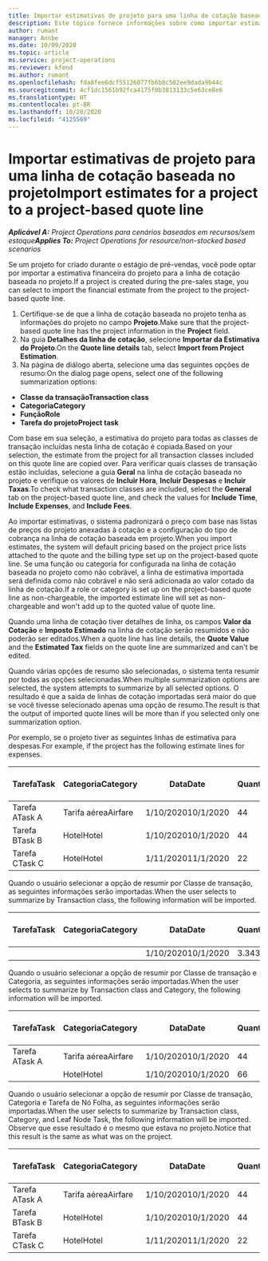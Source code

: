 ```yaml
---
title: Importar estimativas de projeto para uma linha de cotação baseada no projeto
description: Este tópico fornece informações sobre como importar estimativas de um projeto para uma linha de cotação.
author: rumant
manager: Annbe
ms.date: 10/09/2020
ms.topic: article
ms.service: project-operations
ms.reviewer: kfend
ms.author: rumant
ms.openlocfilehash: fda8fee6dcf55126077fb6b8c502ee9dada9b44c
ms.sourcegitcommit: 4cf1dc1561b92fca4175f0b3813133c5e63ce8e6
ms.translationtype: HT
ms.contentlocale: pt-BR
ms.lasthandoff: 10/28/2020
ms.locfileid: "4125569"
---
```

# <a name="import-estimates-for-a-project-to-a-project-based-quote-line"></a><span data-ttu-id="815ab-103">Importar estimativas de projeto para uma linha de cotação baseada no projeto</span><span class="sxs-lookup"><span data-stu-id="815ab-103">Import estimates for a project to a project-based quote line</span></span>

<span data-ttu-id="815ab-104">_**Aplicável A:** Project Operations para cenários baseados em recursos/sem estoque_</span><span class="sxs-lookup"><span data-stu-id="815ab-104">_**Applies To:** Project Operations for resource/non-stocked based scenarios_</span></span>


<span data-ttu-id="815ab-105">Se um projeto for criado durante o estágio de pré-vendas, você pode optar por importar a estimativa financeira do projeto para a linha de cotação baseada no projeto.</span><span class="sxs-lookup"><span data-stu-id="815ab-105">If a project is created during the pre-sales stage, you can select to import the financial estimate from the project to the project-based quote line.</span></span>

1. <span data-ttu-id="815ab-106">Certifique-se de que a linha de cotação baseada no projeto tenha as informações do projeto no campo **Projeto**.</span><span class="sxs-lookup"><span data-stu-id="815ab-106">Make sure that the project-based quote line has the project information in the **Project** field.</span></span>
2. <span data-ttu-id="815ab-107">Na guia **Detalhes da linha de cotação**, selecione **Importar da Estimativa do Projeto**.</span><span class="sxs-lookup"><span data-stu-id="815ab-107">On the **Quote line details** tab, select **Import from Project Estimation**.</span></span>
3. <span data-ttu-id="815ab-108">Na página de diálogo aberta, selecione uma das seguintes opções de resumo:</span><span class="sxs-lookup"><span data-stu-id="815ab-108">On the dialog page opens, select one of the following summarization options:</span></span>

  - <span data-ttu-id="815ab-109">**Classe da transação**</span><span class="sxs-lookup"><span data-stu-id="815ab-109">**Transaction class**</span></span>
  - <span data-ttu-id="815ab-110">**Categoria**</span><span class="sxs-lookup"><span data-stu-id="815ab-110">**Category**</span></span>
  - <span data-ttu-id="815ab-111">**Função**</span><span class="sxs-lookup"><span data-stu-id="815ab-111">**Role**</span></span> 
  - <span data-ttu-id="815ab-112">**Tarefa do projeto**</span><span class="sxs-lookup"><span data-stu-id="815ab-112">**Project task**</span></span>

<span data-ttu-id="815ab-113">Com base em sua seleção, a estimativa do projeto para todas as classes de transação incluídas nesta linha de cotação é copiada.</span><span class="sxs-lookup"><span data-stu-id="815ab-113">Based on your selection, the estimate from the project for all transaction classes included on this quote line are copied over.</span></span> <span data-ttu-id="815ab-114">Para verificar quais classes de transação estão incluídas, selecione a guia **Geral** na linha de cotação baseada no projeto e verifique os valores de **Incluir Hora**, **Incluir Despesas** e **Incluir Taxas**.</span><span class="sxs-lookup"><span data-stu-id="815ab-114">To check what transaction classes are included, select the **General** tab on the project-based quote line, and check the values for **Include Time**, **Include Expenses**, and **Include Fees**.</span></span>

<span data-ttu-id="815ab-115">Ao importar estimativas, o sistema padronizará o preço com base nas listas de preços do projeto anexadas à cotação e a configuração do tipo de cobrança na linha de cotação baseada em projeto.</span><span class="sxs-lookup"><span data-stu-id="815ab-115">When you import estimates, the system will default pricing based on the project price lists attached to the quote and the billing type set up on the project-based quote line.</span></span> <span data-ttu-id="815ab-116">Se uma função ou categoria for configurada na linha de cotação baseada no projeto como não cobrável, a linha de estimativa importada será definida como não cobrável e não será adicionada ao valor cotado da linha de cotação.</span><span class="sxs-lookup"><span data-stu-id="815ab-116">If a role or category is set up on the project-based quote line as non-chargeable, the imported estimate line will set as non-chargeable and won't add up to the quoted value of quote line.</span></span>

<span data-ttu-id="815ab-117">Quando uma linha de cotação tiver detalhes de linha, os campos **Valor da Cotação** e **Imposto Estimado** na linha de cotação serão resumidos e não poderão ser editados.</span><span class="sxs-lookup"><span data-stu-id="815ab-117">When a quote line has line details, the **Quote Value** and the **Estimated Tax** fields on the quote line are summarized and can't be edited.</span></span>

<span data-ttu-id="815ab-118">Quando várias opções de resumo são selecionadas, o sistema tenta resumir por todas as opções selecionadas.</span><span class="sxs-lookup"><span data-stu-id="815ab-118">When multiple summarization options are selected, the system attempts to summarize by all selected options.</span></span> <span data-ttu-id="815ab-119">O resultado é que a saída de linhas de cotação importadas será maior do que se você tivesse selecionado apenas uma opção de resumo.</span><span class="sxs-lookup"><span data-stu-id="815ab-119">The result is that the output of imported quote lines will be more than if you selected only one summarization option.</span></span>

<span data-ttu-id="815ab-120">Por exemplo, se o projeto tiver as seguintes linhas de estimativa para despesas.</span><span class="sxs-lookup"><span data-stu-id="815ab-120">For example, if the project has the following estimate lines for expenses.</span></span>

| <span data-ttu-id="815ab-121">Tarefa</span><span class="sxs-lookup"><span data-stu-id="815ab-121">Task</span></span> | <span data-ttu-id="815ab-122">Categoria</span><span class="sxs-lookup"><span data-stu-id="815ab-122">Category</span></span> | <span data-ttu-id="815ab-123">Data</span><span class="sxs-lookup"><span data-stu-id="815ab-123">Date</span></span> | <span data-ttu-id="815ab-124">Quantidade</span><span class="sxs-lookup"><span data-stu-id="815ab-124">Quantity</span></span> | <span data-ttu-id="815ab-125">Preço unitário</span><span class="sxs-lookup"><span data-stu-id="815ab-125">Unit price</span></span> | <span data-ttu-id="815ab-126">Valor</span><span class="sxs-lookup"><span data-stu-id="815ab-126">Amount</span></span> |
| --- | --- | --- | --- | --- | --- |
| <span data-ttu-id="815ab-127">Tarefa A</span><span class="sxs-lookup"><span data-stu-id="815ab-127">Task A</span></span> | <span data-ttu-id="815ab-128">Tarifa aérea</span><span class="sxs-lookup"><span data-stu-id="815ab-128">Airfare</span></span> | <span data-ttu-id="815ab-129">1/10/2020</span><span class="sxs-lookup"><span data-stu-id="815ab-129">10/1/2020</span></span> | <span data-ttu-id="815ab-130">4</span><span class="sxs-lookup"><span data-stu-id="815ab-130">4</span></span> | <span data-ttu-id="815ab-131">400</span><span class="sxs-lookup"><span data-stu-id="815ab-131">400</span></span> | <span data-ttu-id="815ab-132">1600</span><span class="sxs-lookup"><span data-stu-id="815ab-132">1600</span></span> |
| <span data-ttu-id="815ab-133">Tarefa B</span><span class="sxs-lookup"><span data-stu-id="815ab-133">Task B</span></span> | <span data-ttu-id="815ab-134">Hotel</span><span class="sxs-lookup"><span data-stu-id="815ab-134">Hotel</span></span> | <span data-ttu-id="815ab-135">1/10/2020</span><span class="sxs-lookup"><span data-stu-id="815ab-135">10/1/2020</span></span> | <span data-ttu-id="815ab-136">4</span><span class="sxs-lookup"><span data-stu-id="815ab-136">4</span></span> | <span data-ttu-id="815ab-137">200</span><span class="sxs-lookup"><span data-stu-id="815ab-137">200</span></span> | <span data-ttu-id="815ab-138">800</span><span class="sxs-lookup"><span data-stu-id="815ab-138">800</span></span> |
| <span data-ttu-id="815ab-139">Tarefa C</span><span class="sxs-lookup"><span data-stu-id="815ab-139">Task C</span></span> | <span data-ttu-id="815ab-140">Hotel</span><span class="sxs-lookup"><span data-stu-id="815ab-140">Hotel</span></span> | <span data-ttu-id="815ab-141">1/11/2020</span><span class="sxs-lookup"><span data-stu-id="815ab-141">11/1/2020</span></span> | <span data-ttu-id="815ab-142">2</span><span class="sxs-lookup"><span data-stu-id="815ab-142">2</span></span> | <span data-ttu-id="815ab-143">200</span><span class="sxs-lookup"><span data-stu-id="815ab-143">200</span></span> | <span data-ttu-id="815ab-144">400</span><span class="sxs-lookup"><span data-stu-id="815ab-144">400</span></span> |

<span data-ttu-id="815ab-145">Quando o usuário selecionar a opção de resumir por Classe de transação, as seguintes informações serão importadas.</span><span class="sxs-lookup"><span data-stu-id="815ab-145">When the user selects to summarize by Transaction class, the following information will be imported.</span></span>

| <span data-ttu-id="815ab-146">Tarefa</span><span class="sxs-lookup"><span data-stu-id="815ab-146">Task</span></span> | <span data-ttu-id="815ab-147">Categoria</span><span class="sxs-lookup"><span data-stu-id="815ab-147">Category</span></span> | <span data-ttu-id="815ab-148">Data</span><span class="sxs-lookup"><span data-stu-id="815ab-148">Date</span></span> | <span data-ttu-id="815ab-149">Quantidade</span><span class="sxs-lookup"><span data-stu-id="815ab-149">Quantity</span></span> | <span data-ttu-id="815ab-150">Preço unitário</span><span class="sxs-lookup"><span data-stu-id="815ab-150">Unit price</span></span> | <span data-ttu-id="815ab-151">Valor</span><span class="sxs-lookup"><span data-stu-id="815ab-151">Amount</span></span> |
| --- | --- | --- | --- | --- | --- |
| | | <span data-ttu-id="815ab-152">1/10/2020</span><span class="sxs-lookup"><span data-stu-id="815ab-152">10/1/2020</span></span> | <span data-ttu-id="815ab-153">3.34</span><span class="sxs-lookup"><span data-stu-id="815ab-153">3.34</span></span> | <span data-ttu-id="815ab-154">840</span><span class="sxs-lookup"><span data-stu-id="815ab-154">840</span></span> | <span data-ttu-id="815ab-155">2800</span><span class="sxs-lookup"><span data-stu-id="815ab-155">2800</span></span> |

<span data-ttu-id="815ab-156">Quando o usuário selecionar a opção de resumir por Classe de transação e Categoria, as seguintes informações serão importadas.</span><span class="sxs-lookup"><span data-stu-id="815ab-156">When the user selects to summarize by Transaction class and Category, the following information will be imported.</span></span>

| <span data-ttu-id="815ab-157">Tarefa</span><span class="sxs-lookup"><span data-stu-id="815ab-157">Task</span></span> | <span data-ttu-id="815ab-158">Categoria</span><span class="sxs-lookup"><span data-stu-id="815ab-158">Category</span></span> | <span data-ttu-id="815ab-159">Data</span><span class="sxs-lookup"><span data-stu-id="815ab-159">Date</span></span> | <span data-ttu-id="815ab-160">Quantidade</span><span class="sxs-lookup"><span data-stu-id="815ab-160">Quantity</span></span> | <span data-ttu-id="815ab-161">Preço unitário</span><span class="sxs-lookup"><span data-stu-id="815ab-161">Unit price</span></span> | <span data-ttu-id="815ab-162">Valor</span><span class="sxs-lookup"><span data-stu-id="815ab-162">Amount</span></span> |
| --- | --- | --- | --- | --- | --- |
| <span data-ttu-id="815ab-163">Tarefa A</span><span class="sxs-lookup"><span data-stu-id="815ab-163">Task A</span></span> | <span data-ttu-id="815ab-164">Tarifa aérea</span><span class="sxs-lookup"><span data-stu-id="815ab-164">Airfare</span></span> | <span data-ttu-id="815ab-165">1/10/2020</span><span class="sxs-lookup"><span data-stu-id="815ab-165">10/1/2020</span></span> | <span data-ttu-id="815ab-166">4</span><span class="sxs-lookup"><span data-stu-id="815ab-166">4</span></span> | <span data-ttu-id="815ab-167">400</span><span class="sxs-lookup"><span data-stu-id="815ab-167">400</span></span> | <span data-ttu-id="815ab-168">1600</span><span class="sxs-lookup"><span data-stu-id="815ab-168">1600</span></span> |
| | <span data-ttu-id="815ab-169">Hotel</span><span class="sxs-lookup"><span data-stu-id="815ab-169">Hotel</span></span> | <span data-ttu-id="815ab-170">1/10/2020</span><span class="sxs-lookup"><span data-stu-id="815ab-170">10/1/2020</span></span> | <span data-ttu-id="815ab-171">6</span><span class="sxs-lookup"><span data-stu-id="815ab-171">6</span></span> | <span data-ttu-id="815ab-172">200</span><span class="sxs-lookup"><span data-stu-id="815ab-172">200</span></span> | <span data-ttu-id="815ab-173">1200</span><span class="sxs-lookup"><span data-stu-id="815ab-173">1200</span></span> |

<span data-ttu-id="815ab-174">Quando o usuário selecionar a opção de resumir por Classe de transação, Categoria e Tarefa de Nó Folha, as seguintes informações serão importadas.</span><span class="sxs-lookup"><span data-stu-id="815ab-174">When the user selects to summarize by Transaction class, Category, and Leaf Node Task, the following information will be imported.</span></span> <span data-ttu-id="815ab-175">Observe que esse resultado é o mesmo que estava no projeto.</span><span class="sxs-lookup"><span data-stu-id="815ab-175">Notice that this result is the same as what was on the project.</span></span>

| <span data-ttu-id="815ab-176">Tarefa</span><span class="sxs-lookup"><span data-stu-id="815ab-176">Task</span></span> | <span data-ttu-id="815ab-177">Categoria</span><span class="sxs-lookup"><span data-stu-id="815ab-177">Category</span></span> | <span data-ttu-id="815ab-178">Data</span><span class="sxs-lookup"><span data-stu-id="815ab-178">Date</span></span> | <span data-ttu-id="815ab-179">Quantidade</span><span class="sxs-lookup"><span data-stu-id="815ab-179">Quantity</span></span> | <span data-ttu-id="815ab-180">Preço unitário</span><span class="sxs-lookup"><span data-stu-id="815ab-180">Unit price</span></span> | <span data-ttu-id="815ab-181">Valor</span><span class="sxs-lookup"><span data-stu-id="815ab-181">Amount</span></span> |
| --- | --- | --- | --- | --- | --- |
| <span data-ttu-id="815ab-182">Tarefa A</span><span class="sxs-lookup"><span data-stu-id="815ab-182">Task A</span></span> | <span data-ttu-id="815ab-183">Tarifa aérea</span><span class="sxs-lookup"><span data-stu-id="815ab-183">Airfare</span></span> | <span data-ttu-id="815ab-184">1/10/2020</span><span class="sxs-lookup"><span data-stu-id="815ab-184">10/1/2020</span></span> | <span data-ttu-id="815ab-185">4</span><span class="sxs-lookup"><span data-stu-id="815ab-185">4</span></span> | <span data-ttu-id="815ab-186">400</span><span class="sxs-lookup"><span data-stu-id="815ab-186">400</span></span> | <span data-ttu-id="815ab-187">1600</span><span class="sxs-lookup"><span data-stu-id="815ab-187">1600</span></span> |
| <span data-ttu-id="815ab-188">Tarefa B</span><span class="sxs-lookup"><span data-stu-id="815ab-188">Task B</span></span> | <span data-ttu-id="815ab-189">Hotel</span><span class="sxs-lookup"><span data-stu-id="815ab-189">Hotel</span></span> | <span data-ttu-id="815ab-190">1/10/2020</span><span class="sxs-lookup"><span data-stu-id="815ab-190">10/1/2020</span></span> | <span data-ttu-id="815ab-191">4</span><span class="sxs-lookup"><span data-stu-id="815ab-191">4</span></span> | <span data-ttu-id="815ab-192">200</span><span class="sxs-lookup"><span data-stu-id="815ab-192">200</span></span> | <span data-ttu-id="815ab-193">800</span><span class="sxs-lookup"><span data-stu-id="815ab-193">800</span></span> |
| <span data-ttu-id="815ab-194">Tarefa C</span><span class="sxs-lookup"><span data-stu-id="815ab-194">Task C</span></span> | <span data-ttu-id="815ab-195">Hotel</span><span class="sxs-lookup"><span data-stu-id="815ab-195">Hotel</span></span> | <span data-ttu-id="815ab-196">1/11/2020</span><span class="sxs-lookup"><span data-stu-id="815ab-196">11/1/2020</span></span> | <span data-ttu-id="815ab-197">2</span><span class="sxs-lookup"><span data-stu-id="815ab-197">2</span></span> | <span data-ttu-id="815ab-198">200</span><span class="sxs-lookup"><span data-stu-id="815ab-198">200</span></span> | <span data-ttu-id="815ab-199">400</span><span class="sxs-lookup"><span data-stu-id="815ab-199">400</span></span> |

